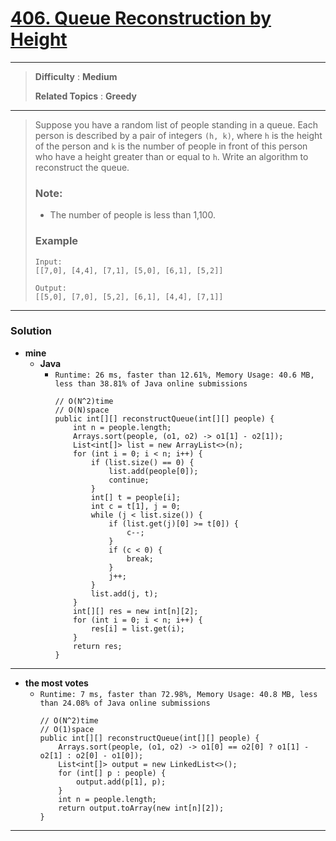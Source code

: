 # [406. Queue Reconstruction by Height](https://leetcode.com/problems/queue-reconstruction-by-height/)
---

> **Difficulty** : **Medium**
>
> **Related Topics** : **Greedy**

---

> Suppose you have a random list of people standing in a queue. Each person is described by a pair of integers `(h, k)`, where `h` is the height of the person and `k` is the number of people in front of this person who have a height greater than or equal to `h`. Write an algorithm to reconstruct the queue.
> 
> ### Note:
> * The number of people is less than 1,100.
> 
>  
> ### Example
> ```
> Input:
> [[7,0], [4,4], [7,1], [5,0], [6,1], [5,2]]
> 
> Output:
> [[5,0], [7,0], [5,2], [6,1], [4,4], [7,1]]
> ```


---

### Solution
* **mine**
  * **Java**
    * `Runtime: 26 ms, faster than 12.61%, Memory Usage: 40.6 MB, less than 38.81% of Java online submissions`
      ```
      // O(N^2)time
      // O(N)space
      public int[][] reconstructQueue(int[][] people) {
          int n = people.length;
          Arrays.sort(people, (o1, o2) -> o1[1] - o2[1]);
          List<int[]> list = new ArrayList<>(n);
          for (int i = 0; i < n; i++) {
              if (list.size() == 0) {
                  list.add(people[0]);
                  continue;
              }
              int[] t = people[i];
              int c = t[1], j = 0;
              while (j < list.size()) {
                  if (list.get(j)[0] >= t[0]) {
                      c--;
                  }
                  if (c < 0) {
                      break;
                  }
                  j++;
              }
              list.add(j, t);
          }
          int[][] res = new int[n][2];
          for (int i = 0; i < n; i++) {
              res[i] = list.get(i);
          }
          return res;
      }
      ```
  
---

* **the most votes**
  * `Runtime: 7 ms, faster than 72.98%, Memory Usage: 40.8 MB, less than 24.08% of Java online submissions`
    ```
    // O(N^2)time
    // O(1)space
    public int[][] reconstructQueue(int[][] people) {
        Arrays.sort(people, (o1, o2) -> o1[0] == o2[0] ? o1[1] - o2[1] : o2[0] - o1[0]);
        List<int[]> output = new LinkedList<>();
        for (int[] p : people) {
            output.add(p[1], p);
        }
        int n = people.length;
        return output.toArray(new int[n][2]);
    }
    ``` 

---
